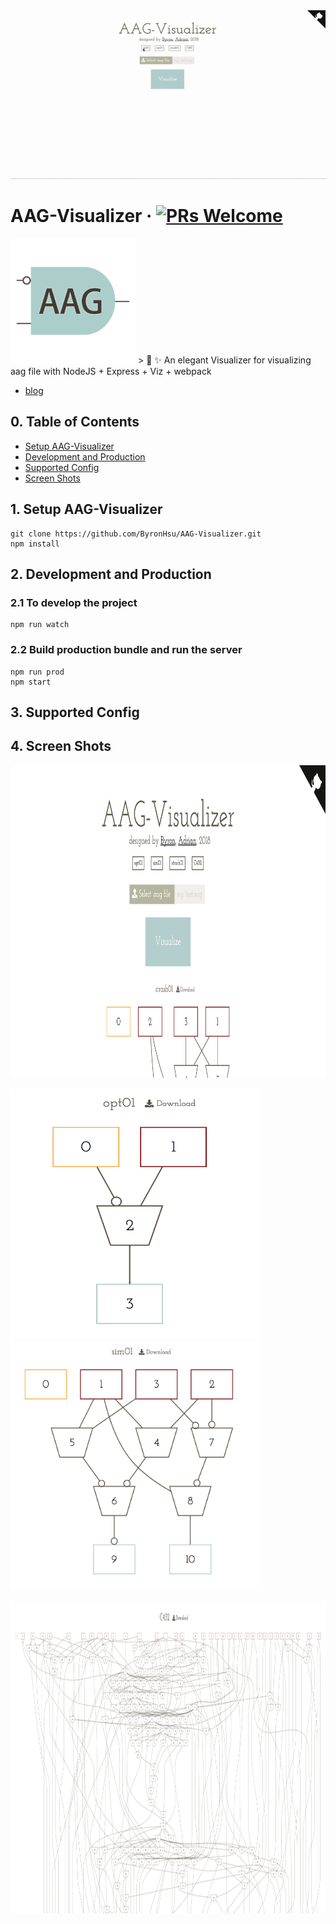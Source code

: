 <img src="https://github.com/ByronHsu/AAG-Visualizer/blob/master/assets/demo_new.gif"/>

# AAG-Visualizer &middot; [![PRs Welcome](https://img.shields.io/badge/PRs-welcome-brightgreen.svg?style=flat-square)](http://makeapullrequest.com)
<img src="https://github.com/ByronHsu/AAG-Visualizer/blob/master/assets/logo.png" width="200" height="200" />
> 🎉 ✨ An elegant Visualizer for visualizing aag file with NodeJS + Express + Viz + webpack 

- [blog](https://github.com/ByronHsu/AAG-Visualizer)

## 0. Table of Contents  
- [Setup AAG-Visualizer](#1-setup-boilerplate)
- [Development and Production](#2-development-and-production)
- [Supported Config](#3-supported-config)
- [Screen Shots](#4-screen-shots)
## 1. Setup AAG-Visualizer
```
git clone https://github.com/ByronHsu/AAG-Visualizer.git
npm install
```

## 2. Development and Production

### 2.1 To develop the project

```
npm run watch
```

### 2.2 Build production bundle and run the server

```
npm run prod
npm start
```

## 3. Supported Config

## 4. Screen Shots
<img src="https://github.com/ByronHsu/AAG-Visualizer/blob/master/assets/1_new.png" width="850" height="500" />
<p float="left">
<img src="https://github.com/ByronHsu/AAG-Visualizer/blob/master/assets/3.png" width="400" height="400" /><img src="https://github.com/ByronHsu/AAG-Visualizer/blob/master/assets/4.png" width="400" height="400" />
</p>
<img src="https://github.com/ByronHsu/AAG-Visualizer/blob/master/assets/2.png" width="850" height="500" />